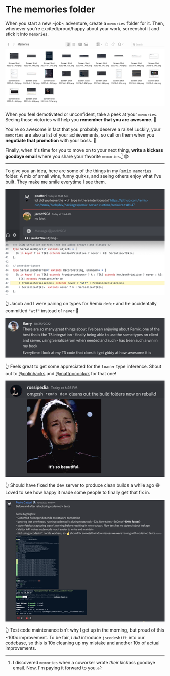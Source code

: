 # The memories folder

When you start a new ~job~ adventure, create a `memories` folder for it.
Then, whenever you're excited/proud/happy about your work, screenshot it and stick it into `memories`.

![A folder called "Memories" with screenshots inside](./images/memories-folder.png)

When you feel demotivated or unconfident, take a peek at your `memories`.
Seeing those victories will help you **remember that you are awesome**. 🤩

You're so awesome in fact that you probably deserve a raise!
Luckily, your `memories` are also a list of your achievements,
so call on them when you **negotiate that promotion** with your boss. 🤑

Finally, when it's time for you to move on to your next thing,
**write a kickass goodbye email** where you share your favorite `memories`.[^discovering-memories] 😎

[^discovering-memories]:
    I discovered `memories` when a coworker wrote _their_ kickass goodbye email.
    Now, I'm paying it forward to you.

---

To give you an idea, here are some of the things in my `Remix memories` folder.
A mix of small wins, funny quirks, and seeing others enjoy what I've built.
They make me smile everytime I see them.

![Code with 'wtf' commited as a variable name](./images/jacob-wtf.png)

👆 Jacob and I were pairing on types for Remix `defer` and he accidentally committed `"wtf"` instead of `never` 🤣

![Discord message from Barry](./images/serialize-from.png)

👆 Feels great to get some appreciated for the `loader` type inference.
Shout out to [@colinhacks](https://twitter.com/colinhacks) and [@mattpocockuk](https://twitter.com/mattpocockuk) for that one!

![rossipedia enjoying the clean builds from the dev server](./images/dev-clean.png)

👆 Should have fixed the dev server to produce clean builds a while ago 😅
Loved to see how happy it made some people to finally get that fix in.

![Discord message where I explain how I sped up our codemods by 10-100x](./images/codemod-tests.png)

👆 Test code maintenance isn't why I get up in the morning, but proud of this ~100x improvement.
To be fair, _I did_ introduce `jscodeshift` into our codebase, so this is 10x cleaning up my mistake and another 10x of actual improvements.
